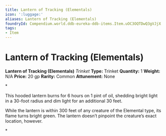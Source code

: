 ```yaml
---
title: Lantern of Tracking (Elementals)
icon: ':luggage:'
aliases: Lantern of Tracking (Elementals)
foundryId: Compendium.world.ddb-eureka-ddb-items.Item.uOC3OQTDwQ3gVJjX
tags:
- Item
---
```


# Lantern of Tracking (Elementals)

**Lantern of Tracking (Elementals)**
_Trinket_
**Type:** Trinket
**Quantity:** 1
**Weight:** N/A
**Price:** 20 gp
**Rarity:** Common
**Attunement:** None

*<p>This hooded lantern burns for 6 hours on 1 pint of oil, shedding bright light in a 30-foot radius and dim light for an additional 30 feet.

While the lantern is within 300 feet of any creature of the Elemental type, its flame turns bright green. The lantern doesn’t pinpoint the creature’s exact location, however.</p>*
